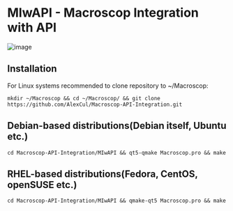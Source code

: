 # MIwAPI - Macroscop Integration with API
![image](https://user-images.githubusercontent.com/34921494/165927287-2b3f7d83-a25f-4311-ae0c-69adbdb18cf7.png)

## Installation
For Linux systems recommended to clone repository to ~/Macroscop:

`mkdir ~/Macroscop && cd ~/Macroscop/ && git clone https://github.com/AlexCul/Macroscop-API-Integration.git`

## Debian-based distributions(Debian itself, Ubuntu etc.)
`cd Macroscop-API-Integration/MIwAPI && qt5-qmake Macroscop.pro && make`

## RHEL-based distributions(Fedora, CentOS, openSUSE etc.)
`cd Macroscop-API-Integration/MIwAPI && qmake-qt5 Macroscop.pro && make`
